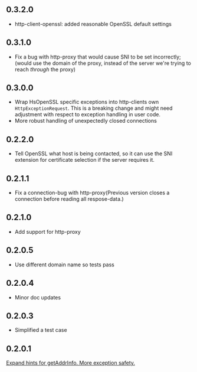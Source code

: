 ## 0.3.2.0

* http-client-openssl: added reasonable OpenSSL default settings

## 0.3.1.0
* Fix a bug with http-proxy that would cause SNI to be set incorrectly; (would
  use the domain of the proxy, instead of the server we're trying to reach
  _through_ the proxy)

## 0.3.0.0

* Wrap HsOpenSSL specific exceptions into http-clients own `HttpExceptionRequest`. This is a breaking change and might need adjustment with respect to exception handling in user code.
* More robust handling of unexpectedly closed connections

## 0.2.2.0

* Tell OpenSSL what host is being contacted, so it can use the SNI extension for certificate selection if the server requires it.

## 0.2.1.1

* Fix a connection-bug with http-proxy(Previous version closes a connection before reading all respose-data.)

## 0.2.1.0

* Add support for http-proxy

## 0.2.0.5

* Use different domain name so tests pass

## 0.2.0.4

* Minor doc updates

## 0.2.0.3

* Simplified a test case

## 0.2.0.1

[Expand hints for getAddrInfo. More exception safety.](https://github.com/snoyberg/http-client/pull/91)
